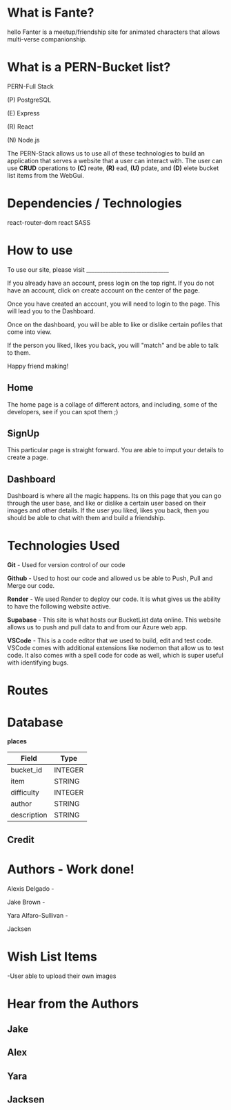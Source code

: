 # What is Fante?
hello
Fanter is a meetup/friendship site for animated characters that allows multi-verse companionship. 

# What is a PERN-Bucket list?

PERN-Full Stack

(P) PostgreSQL

(E) Express

(R) React

(N) Node.js

The PERN-Stack allows us to use all of these technologies to build an application that serves a website that a user can interact with. The user can use **CRUD** operations to **(C)** reate, **(R)** ead, **(U)** pdate, and **(D)** elete bucket list items from the WebGui. 

# Dependencies / Technologies

react-router-dom
react
SASS


# How to use

To use our site, please visit ______________________________

If you already have an account, press login on the top right. If you do not have an account, click on create account on the center of the page. 

Once you have created an account, you will need to login to the page. This will lead you to the Dashboard.

Once on the dashboard, you will be able to like or dislike certain pofiles that come into view. 

If the person you liked, likes you back, you will "match" and be able to talk to them. 

Happy friend making!

## Home

The home page is a collage of different actors, and including, some of the developers, see if you can spot them ;)


## SignUp

This particular page is straight forward. You are able to imput your details to create a page.


## Dashboard

Dashboard is where all the magic happens. Its on this page that you can go through the user base, and like or dislike a certain user based on their images and other details. 
If the user you liked, likes you  back, then you should be able to chat with them and build a friendship. 



# Technologies Used

**Git** - Used for version control of our code

**Github** - Used to host our code and allowed us be able to Push, Pull and Merge our code.

**Render** -  We used Render to deploy our code. It is what gives us the ability to have the following website active.


**Supabase** - This site is what hosts our BucketList data online. This website allows us to push and pull data to and from our Azure web app. 

**VSCode** -  This is a code editor that we used to build, edit and test code. VSCode comes with additional extensions like nodemon that allow us to test code. It also comes with a spell code for code as well, which is super useful with identifying bugs.


# Routes

# Database

**places** 

| Field | Type |
| ---------- | ------------ |
| bucket_id | INTEGER |
| item | STRING |
| difficulty | INTEGER |
| author | STRING |
| description | STRING |



## Credit


# Authors  - Work done!

Alexis Delgado -

Jake Brown - 

Yara Alfaro-Sullivan - 

Jacksen

# Wish List Items

-User able to upload their own images



# Hear from the Authors

## Jake


## Alex


## Yara


## Jacksen
